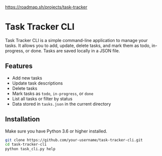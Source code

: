 https://roadmap.sh/projects/task-tracker
# Task Tracker CLI

Task Tracker CLI is a simple command-line application to manage your tasks. It allows you to add, update, delete tasks, and mark them as todo, in-progress, or done. Tasks are saved locally in a JSON file.

## Features

- Add new tasks
- Update task descriptions
- Delete tasks
- Mark tasks as `todo`, `in-progress`, or `done`
- List all tasks or filter by status
- Data stored in `tasks.json` in the current directory

## Installation

Make sure you have Python 3.6 or higher installed.

```bash
git clone https://github.com/your-username/task-tracker-cli.git
cd task-tracker-cli
python task_cli.py help


